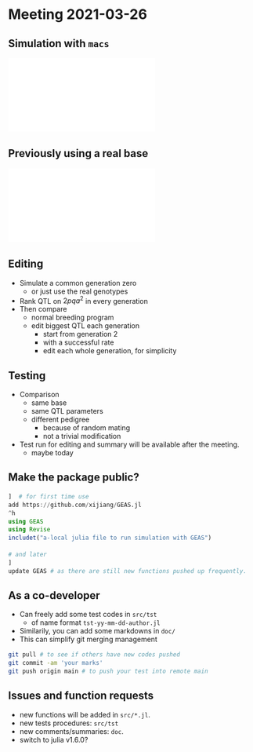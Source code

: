 # Meeting 2021-03-26
## Simulation with `macs`
![Using simulated base](fig/test-breeding-v4.pdf)

## Previously using a real base
![Using real genotypes](fig/test-breeding-v3.pdf)

## Editing
- Simulate a common generation zero
  - or just use the real genotypes
- Rank QTL on $2pqa^2$ in every generation
- Then compare
  - normal breeding program
  - edit biggest QTL each generation
	- start from generation 2
	- with a successful rate
	- edit each whole generation, for simplicity

## Testing
- Comparison
  - same base
  - same QTL parameters
  - different pedigree
	- because of random mating
	- not a trivial modification
- Test run for editing and summary will be available after the meeting.
  - maybe today

## Make the package public?
```julia
]  # for first time use
add https://github.com/xijiang/GEAS.jl
^h
using GEAS
using Revise
includet("a-local julia file to run simulation with GEAS")

# and later
]
update GEAS # as there are still new functions pushed up frequently.
```

## As a co-developer
- Can freely add some test codes in `src/tst`
  - of name format `tst-yy-mm-dd-author.jl`
- Similarily, you can add some markdowns in `doc/`
- This can simplify git merging management

```bash
git pull # to see if others have new codes pushed
git commit -am 'your marks'
git push origin main # to push your test into remote main
```

## Issues and function requests
- new functions will be added in `src/*.jl`.
- new tests procedures: `src/tst`
- new comments/summaries: `doc`.
- switch to julia v1.6.0?
